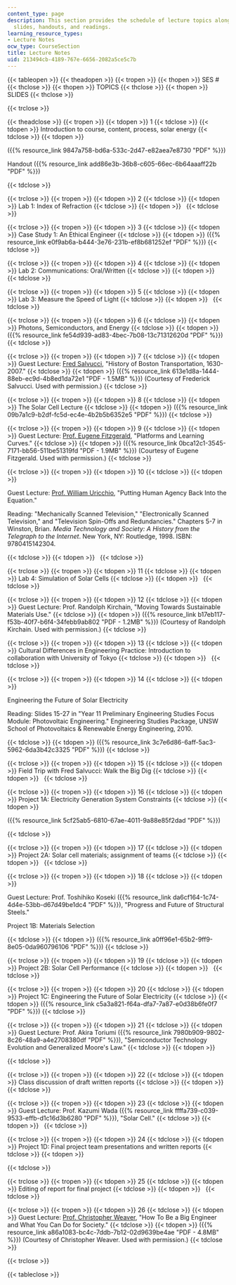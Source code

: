 ```yaml
---
content_type: page
description: This section provides the schedule of lecture topics along with related
  slides, handouts, and readings.
learning_resource_types:
- Lecture Notes
ocw_type: CourseSection
title: Lecture Notes
uid: 213494cb-4189-767e-6656-2082a5ce5c7b
---
```


{{< tableopen >}}
{{< theadopen >}}
{{< tropen >}}
{{< thopen >}}
SES #
{{< thclose >}}
{{< thopen >}}
TOPICS
{{< thclose >}}
{{< thopen >}}
SLIDES
{{< thclose >}}

{{< trclose >}}

{{< theadclose >}}
{{< tropen >}}
{{< tdopen >}}
1
{{< tdclose >}}
{{< tdopen >}}
Introduction to course, content, process, solar energy
{{< tdclose >}}
{{< tdopen >}}


({{% resource_link 9847a758-bd6a-533c-2d47-e82aea7e8730 "PDF" %}})

Handout ({{% resource_link add86e3b-36b8-c605-66ec-6b64aaaff22b "PDF" %}})


{{< tdclose >}}

{{< trclose >}}
{{< tropen >}}
{{< tdopen >}}
2
{{< tdclose >}}
{{< tdopen >}}
Lab 1: Index of Refraction
{{< tdclose >}}
{{< tdopen >}}
 
{{< tdclose >}}

{{< trclose >}}
{{< tropen >}}
{{< tdopen >}}
3
{{< tdclose >}}
{{< tdopen >}}
Case Study 1: An Ethical Engineer
{{< tdclose >}}
{{< tdopen >}}
({{% resource_link e0f9ab6a-b444-3e76-231b-ef8b681252ef "PDF" %}})
{{< tdclose >}}

{{< trclose >}}
{{< tropen >}}
{{< tdopen >}}
4
{{< tdclose >}}
{{< tdopen >}}
Lab 2: Communications: Oral/Written
{{< tdclose >}}
{{< tdopen >}}
 
{{< tdclose >}}

{{< trclose >}}
{{< tropen >}}
{{< tdopen >}}
5
{{< tdclose >}}
{{< tdopen >}}
Lab 3: Measure the Speed of Light
{{< tdclose >}}
{{< tdopen >}}
 
{{< tdclose >}}

{{< trclose >}}
{{< tropen >}}
{{< tdopen >}}
6
{{< tdclose >}}
{{< tdopen >}}
Photons, Semiconductors, and Energy
{{< tdclose >}}
{{< tdopen >}}
({{% resource_link fe54d939-ad83-4bec-7b08-13c71312620d "PDF" %}})
{{< tdclose >}}

{{< trclose >}}
{{< tropen >}}
{{< tdopen >}}
7
{{< tdclose >}}
{{< tdopen >}}
Guest Lecture: [Fred Salvucci](http://cee.mit.edu/salvucci), "History of Boston Transportation, 1630-2007."
{{< tdclose >}}
{{< tdopen >}}
({{% resource_link 613e1d8a-1444-88eb-ec9d-4b8ed1da72e1 "PDF - 1.5MB" %}}) (Courtesy of Frederick Salvucci. Used with permission.)
{{< tdclose >}}

{{< trclose >}}
{{< tropen >}}
{{< tdopen >}}
8
{{< tdclose >}}
{{< tdopen >}}
The Solar Cell Lecture
{{< tdclose >}}
{{< tdopen >}}
({{% resource_link 09b7a1c9-b2df-fc5d-ec4e-4b2b5b6352e5 "PDF" %}})
{{< tdclose >}}

{{< trclose >}}
{{< tropen >}}
{{< tdopen >}}
9
{{< tdclose >}}
{{< tdopen >}}
Guest Lecture: [Prof. Eugene Fitzgerald](http://dmse.mit.edu/faculty/profile/fitzgerald), "Platforms and Learning Curves."
{{< tdclose >}}
{{< tdopen >}}
({{% resource_link 0bca12c1-3545-7171-bb56-511be51319fd "PDF - 1.9MB" %}}) (Courtesy of Eugene Fitzgerald. Used with permission.)
{{< tdclose >}}

{{< trclose >}}
{{< tropen >}}
{{< tdopen >}}
10
{{< tdclose >}}
{{< tdopen >}}


Guest Lecture: [Prof. William Uricchio](http://cmsw.mit.edu/profile/william-uricchio/), "Putting Human Agency Back Into the Equation."

Reading: "Mechanically Scanned Television," "Electronically Scanned Television," and "Television Spin-Offs and Redundancies." Chapters 5-7 in Winston, Brian. _Media Technology and Society: A History from the Telegraph to the Internet_. New York, NY: Routledge, 1998. ISBN: 9780415142304.


{{< tdclose >}}
{{< tdopen >}}
 
{{< tdclose >}}

{{< trclose >}}
{{< tropen >}}
{{< tdopen >}}
11
{{< tdclose >}}
{{< tdopen >}}
Lab 4: Simulation of Solar Cells
{{< tdclose >}}
{{< tdopen >}}
 
{{< tdclose >}}

{{< trclose >}}
{{< tropen >}}
{{< tdopen >}}
12
{{< tdclose >}}
{{< tdopen >}}
Guest Lecture: Prof. Randolph Kirchain, "Moving Towards Sustainable Materials Use."
{{< tdclose >}}
{{< tdopen >}}
({{% resource_link b17eb117-f53b-40f7-b6f4-34febb9ab802 "PDF - 1.2MB" %}}) (Courtesy of Randolph Kirchain. Used with permission.)
{{< tdclose >}}

{{< trclose >}}
{{< tropen >}}
{{< tdopen >}}
13
{{< tdclose >}}
{{< tdopen >}}
Cultural Differences in Engineering Practice: Introduction to collaboration with University of Tokyo
{{< tdclose >}}
{{< tdopen >}}
 
{{< tdclose >}}

{{< trclose >}}
{{< tropen >}}
{{< tdopen >}}
14
{{< tdclose >}}
{{< tdopen >}}


Engineering the Future of Solar Electricity

Reading: Slides 15-27 in "Year 11 Preliminary Engineering Studies Focus Module: Photovoltaic Engineering." Engineering Studies Package, UNSW School of Photovoltaics & Renewable Energy Engineering, 2010.


{{< tdclose >}}
{{< tdopen >}}
({{% resource_link 3c7e6d86-6aff-5ac3-5962-6da3b42c3325 "PDF" %}})
{{< tdclose >}}

{{< trclose >}}
{{< tropen >}}
{{< tdopen >}}
15
{{< tdclose >}}
{{< tdopen >}}
Field Trip with Fred Salvucci: Walk the Big Dig
{{< tdclose >}}
{{< tdopen >}}
 
{{< tdclose >}}

{{< trclose >}}
{{< tropen >}}
{{< tdopen >}}
16
{{< tdclose >}}
{{< tdopen >}}
Project 1A: Electricity Generation System Constraints
{{< tdclose >}}
{{< tdopen >}}


({{% resource_link 5cf25ab5-6810-67ae-4011-9a88e85f2dad "PDF" %}})


{{< tdclose >}}

{{< trclose >}}
{{< tropen >}}
{{< tdopen >}}
17
{{< tdclose >}}
{{< tdopen >}}
Project 2A: Solar cell materials; assignment of teams
{{< tdclose >}}
{{< tdopen >}}
 
{{< tdclose >}}

{{< trclose >}}
{{< tropen >}}
{{< tdopen >}}
18
{{< tdclose >}}
{{< tdopen >}}


Guest Lecture: Prof. Toshihiko Koseki ({{% resource_link da6cf164-1c74-4d4e-53bb-d67d49be1dc4 "PDF" %}}), "Progress and Future of Structural Steels."

Project 1B: Materials Selection


{{< tdclose >}}
{{< tdopen >}}
({{% resource_link a0ff96e1-65b2-9ff9-8e05-0da960796106 "PDF" %}})
{{< tdclose >}}

{{< trclose >}}
{{< tropen >}}
{{< tdopen >}}
19
{{< tdclose >}}
{{< tdopen >}}
Project 2B: Solar Cell Performance
{{< tdclose >}}
{{< tdopen >}}
 
{{< tdclose >}}

{{< trclose >}}
{{< tropen >}}
{{< tdopen >}}
20
{{< tdclose >}}
{{< tdopen >}}
Project 1C: Engineering the Future of Solar Electricity
{{< tdclose >}}
{{< tdopen >}}
({{% resource_link c5a3a821-f64a-dfa7-7a87-e0d38b6fe0f7 "PDF" %}})
{{< tdclose >}}

{{< trclose >}}
{{< tropen >}}
{{< tdopen >}}
21
{{< tdclose >}}
{{< tdopen >}}
Guest Lecture: Prof. Akira Toriumi ({{% resource_link 7980b909-9802-8c26-48a9-a4e2708380df "PDF" %}}), "Semiconductor Technology Evolution and Generalized Moore's Law."
{{< tdclose >}}
{{< tdopen >}}



{{< tdclose >}}

{{< trclose >}}
{{< tropen >}}
{{< tdopen >}}
22
{{< tdclose >}}
{{< tdopen >}}
Class discussion of draft written reports
{{< tdclose >}}
{{< tdopen >}}
 
{{< tdclose >}}

{{< trclose >}}
{{< tropen >}}
{{< tdopen >}}
23
{{< tdclose >}}
{{< tdopen >}}
Guest Lecture: Prof. Kazumi Wada ({{% resource_link ffffa739-c039-9533-effb-d1c16d3b6280 "PDF" %}}), "Solar Cell."
{{< tdclose >}}
{{< tdopen >}}
 
{{< tdclose >}}

{{< trclose >}}
{{< tropen >}}
{{< tdopen >}}
24
{{< tdclose >}}
{{< tdopen >}}
Project 1D: Final project team presentations and written reports
{{< tdclose >}}
{{< tdopen >}}



{{< tdclose >}}

{{< trclose >}}
{{< tropen >}}
{{< tdopen >}}
25
{{< tdclose >}}
{{< tdopen >}}
Editing of report for final project
{{< tdclose >}}
{{< tdopen >}}
 
{{< tdclose >}}

{{< trclose >}}
{{< tropen >}}
{{< tdopen >}}
26
{{< tdclose >}}
{{< tdopen >}}
Guest Lecture: [Prof. Christopher Weaver](http://www.convergenceculture.org/aboutc3/people.php#chris), "How To Be a Big Engineer and What You Can Do for Society."
{{< tdclose >}}
{{< tdopen >}}
({{% resource_link a86a1083-bc4c-7ddb-7b12-02d9639be4ae "PDF - 4.8MB" %}}) (Courtesy of Christopher Weaver. Used with permission.)
{{< tdclose >}}

{{< trclose >}}

{{< tableclose >}}